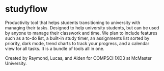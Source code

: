# studyflow

Productivity tool that helps students transitioning to university with managing their tasks. Designed to help university students, but can be used by anyone to manage their classwork and time. We plan to include features such as a to-do list, a built-in study timer, an assignments list sorted by priority, dark mode, trend charts to track your progress, and a calendar view for all tasks. It is a bundle of tools all in one.

Created by Raymond, Lucas, and Aiden for COMPSCI 1XD3 at McMaster University.